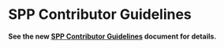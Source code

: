 # SPP Contributor Guidelines

**See the new [SPP Contributor Guidelines](https://github.com/shareportation/governance/blob/master/CONTRIBUTING.md) document for details.**
